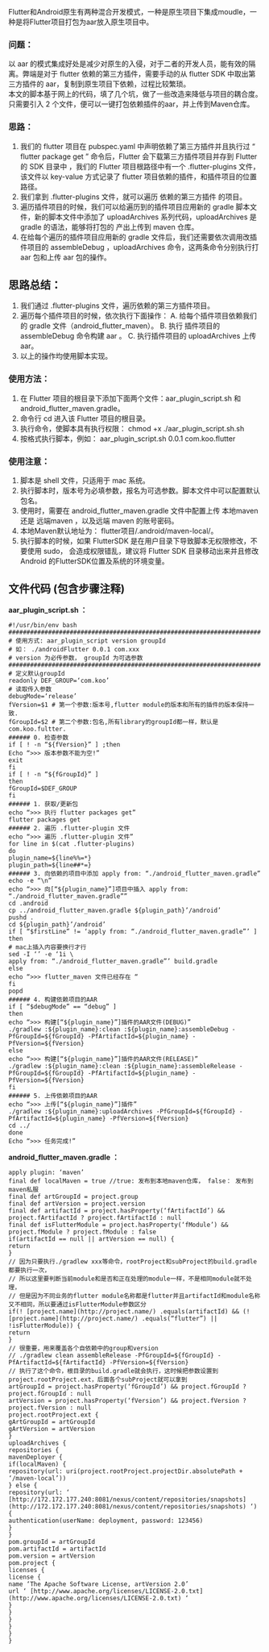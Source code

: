 Flutter和Android原生有两种混合开发模式，一种是原生项目下集成moudle，一种是将Flutter项目打包为aar放入原生项目中。
### 问题：
以 aar 的模式集成好处是减少对原生的入侵，对于二者的开发人员，能有效的隔离。弊端是对于 flutter 依赖的第三方插件，需要手动的从 flutter SDK 中取出第三方插件的 aar，复制到原生项目下依赖，过程比较繁琐。<br/>
本文的脚本基于网上的代码，填了几个坑，做了一些改造来降低与项目的耦合度。只需要引入 2 个文件，便可以一键打包依赖插件的aar，并上传到Maven仓库。

### 思路：
1. 我们的 flutter 项目在 pubspec.yaml 中声明依赖了第三方插件并且执行过 “ flutter package get ” 命令后，Flutter 会下载第三方插件项目并存到 Flutter 的 SDK 目录中 ，我们的 Flutter 项目根路径中有一个 .flutter-plugins 文件，该文件以 key-value 方式记录了 flutter 项目依赖的插件，和插件项目的位置路径。
2. 我们拿到 .flutter-plugins 文件，就可以遍历 依赖的第三方插件 的项目。
3. 遍历插件项目的时候，我们可以给遍历到的插件项目应用新的 gradle 脚本文件，新的脚本文件中添加了 uploadArchives 系列代码，uploadArchives 是 gradle 的语法，能够将打包的 产出上传到 maven 仓库。
4. 在给每个遍历的插件项目应用新的 gradle 文件后，我们还需要依次调用改插件项目的 assembleDebug ，uploadArchives 命令，这两条命令分别执行打 aar 包和上传 aar 包的操作。

## 思路总结：
1. 我们通过 .flutter-plugins 文件，遍历依赖的第三方插件项目。
2. 遍历每个插件项目的时候，依次执行下面操作：
     A. 给每个插件项目依赖我们的 gradle 文件（android_flutter_maven）。
     B. 执行 插件项目的 assembleDebug 命令构建 aar 。
     C. 执行插件项目的 uploadArchives 上传aar。
3. 以上的操作均使用脚本实现。

### 使用方法：
1. 在 Flutter 项目的根目录下添加下面两个文件：aar_plugin_script.sh 和 android_flutter_maven.gradle。
2. 命令行 cd 进入该 Flutter 项目的根目录。
3. 执行命令，使脚本具有执行权限： chmod +x ./aar_plugin_script.sh.sh
4. 按格式执行脚本，例如： aar_plugin_script.sh 0.0.1 com.koo.flutter

### 使用注意：
1. 脚本是 shell 文件，只适用于 mac 系统。
2. 执行脚本时，版本号为必填参数，报名为可选参数。脚本文件中可以配置默认包名。
3. 使用时，需要在 android_flutter_maven.gradle 文件中配置上传 本地maven 还是 远端maven ，以及远端 maven 的账号密码。
4. 本地Maven默认地址为： flutter项目/.android/maven-local/。
5. 执行脚本的时候，如果 FlutterSDK 是在用户目录下导致脚本无权限修改，不要使用 sudo，
  会造成权限错乱，建议将 Flutter SDK 目录移动出来并且修改 Android 的FlutterSDK位置及系统的环境变量。

## 文件代码 (包含步骤注释)
**aar_plugin_script.sh ：**
 ```
 #!/usr/bin/env bash
 ######################################################################
 # 使用方式: aar_plugin_script version groupId
 # 如： ./androidFlutter 0.0.1 com.xxx
 # version 为必传参数， groupId 为可选参数
 ######################################################################
 # 定义默认groupId
 readonly DEF_GROUP=‘com.koo’
 # 读取传入参数
 debugMode=‘release’
 fVersion=$1 # 第一个参数:版本号,flutter module的版本和所有的插件的版本保持一致.
 fGroupId=$2 # 第二个参数:包名,所有library的groupId都一样，默认是com.koo.fultter.
 ###### 0. 检查参数
 if [ ! -n “${fVersion}” ] ;then
 Echo “>>> 版本参数不能为空!”
 exit
 fi
 if [ ! -n “${fGroupId}” ]
 then
 fGroupId=$DEF_GROUP
 fi
 ###### 1. 获取/更新包
 echo “>>> 执行 flutter packages get”
 flutter packages get
 ###### 2. 遍历 .flutter-plugin 文件
 echo “>>> 遍历 .flutter-plugin 文件”
 for line in $(cat .flutter-plugins)
 do
 plugin_name=${line%%=*}
 plugin_path=${line##*=}
 ###### 3. 向依赖的项目中添加 apply from: “./android_flutter_maven.gradle”
 echo -e “\n”
 echo “>>> 向[“${plugin_name}”]项目中插入 apply from: “./android_flutter_maven.gradle””
 cd .android
 cp ../android_flutter_maven.gradle ${plugin_path}’/android’
 pushd .
 cd ${plugin_path}’/android’
 if [ “$firstLine” != ‘apply from: “./android_flutter_maven.gradle”’ ]
 then
 # mac上插入内容要换行才行
 sed -I ‘’ -e ‘1i \
 apply from: “./android_flutter_maven.gradle”’ build.gradle
 else
 echo “>>> flutter_maven 文件已经存在 “
 fi
 popd
 ###### 4. 构建依赖项目的AAR
 if [ “$debugMode” == “debug” ]
 then
 echo “>>> 构建[“${plugin_name}”]插件的AAR文件(DEBUG)”
 ./gradlew :${plugin_name}:clean :${plugin_name}:assembleDebug -PfGroupId=${fGroupId} -PfArtifactId=${plugin_name} -PfVersion=${fVersion}
 else
 echo “>>> 构建[“${plugin_name}”]插件的AAR文件(RELEASE)”
 ./gradlew :${plugin_name}:clean :${plugin_name}:assembleRelease -PfGroupId=${fGroupId} -PfArtifactId=${plugin_name} -PfVersion=${fVersion}
 fi
 ###### 5. 上传依赖项目的AAR
 echo “>>> 上传[“${plugin_name}”]插件”
 ./gradlew :${plugin_name}:uploadArchives -PfGroupId=${fGroupId} -PfArtifactId=${plugin_name} -PfVersion=${fVersion}
 cd ../
 done
 Echo “>>> 任务完成!”
 ```

**android_flutter_maven.gradle ：**
```
apply plugin: ‘maven’
final def localMaven = true //true: 发布到本地maven仓库， false： 发布到maven私服
final def artGroupId = project.group
final def artVersion = project.version
final def artifactId = project.hasProperty(‘fArtifactId’) && project.fArtifactId ? project.fArtifactId : null
final def isFlutterModule = project.hasProperty(‘fModule’) && project.fModule ? project.fModule : false
if(artifactId == null || artVersion == null) {
return
}
// 因为只要执行./gradlew xxx等命令，rootProject和subProject的build.gradle都要执行一次，
// 所以这里要判断当前module和是否和正在处理的module一样，不是相同module就不处理，
// 但是因为不同业务的flutter module名称都是flutter并且artifactId和module名称又不相同，所以要通过isFlutterModule参数区分
if(! [project.name](http://project.name/) .equals(artifactId) && (! [project.name](http://project.name/) .equals(“flutter”) || !isFlutterModule)) {
return
}
// 很重要，用来覆盖各个自依赖中的group和version
// ./gradlew clean assembleRelease -PfGroupId=${fGroupId} -PfArtifactId=${fArtifactId} -PfVersion=${fVersion}
// 执行了这个命令，根目录的build.gradle就会执行，这时候把参数设置到project.rootProject.ext，后面各个subProject就可以拿到
artGroupId = project.hasProperty(‘fGroupId’) && project.fGroupId ? project.fGroupId : null
artVersion = project.hasProperty(‘fVersion’) && project.fVersion ? project.fVersion : null
project.rootProject.ext {
gArtGroupId = artGroupId
gArtVersion = artVersion
}
uploadArchives {
repositories {
mavenDeployer {
if(localMaven) {
repository(url: uri(project.rootProject.projectDir.absolutePath + ‘/maven-local’))
} else {
repository(url: ‘ [http://172.172.177.240:8081/nexus/content/repositories/snapshots](http://172.172.177.240:8081/nexus/content/repositories/snapshots) ‘) {
authentication(userName: deployment, password: 123456)
}
}
pom.groupId = artGroupId
pom.artifactId = artifactId
pom.version = artVersion
pom.project {
licenses {
license {
name ‘The Apache Software License, artVersion 2.0’
url ‘ [http://www.apache.org/licenses/LICENSE-2.0.txt](http://www.apache.org/licenses/LICENSE-2.0.txt) ‘
}
}
}
}
}
}
```

